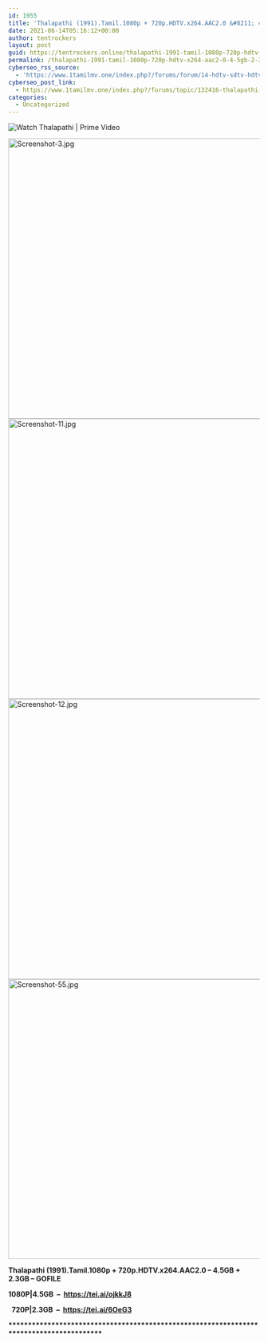 ```yaml
---
id: 1955
title: 'Thalapathi (1991).Tamil.1080p + 720p.HDTV.x264.AAC2.0 &#8211; 4.5GB + 2.3GB &#8211; GOFILE'
date: 2021-06-14T05:16:12+00:00
author: tentrockers
layout: post
guid: https://tentrockers.online/thalapathi-1991-tamil-1080p-720p-hdtv-x264-aac2-0-4-5gb-2-3gb-gofile/
permalink: /thalapathi-1991-tamil-1080p-720p-hdtv-x264-aac2-0-4-5gb-2-3gb-gofile/
cyberseo_rss_source:
  - 'https://www.1tamilmv.one/index.php?/forums/forum/14-hdtv-sdtv-hdtv-rips.xml&page=1'
cyberseo_post_link:
  - https://www.1tamilmv.one/index.php?/forums/topic/132416-thalapathi-1991tamil1080p-720phdtvx264aac20-45gb-23gb-gofile/
categories:
  - Uncategorized
---
```

![Watch Thalapathi | Prime Video](https://images-na.ssl-images-amazon.com/images/I/81fndmW6QDL._RI_.jpg) 

<img loading="lazy" alt="Screenshot-3.jpg" class="ipsImage" height="562" src="https://i.ibb.co/4MhnqxP/Screenshot-3.jpg" width="1000" />  
<img loading="lazy" alt="Screenshot-11.jpg" class="ipsImage" height="562" src="https://i.ibb.co/8cWRwk2/Screenshot-11.jpg" width="1000" />  
<img loading="lazy" alt="Screenshot-12.jpg" class="ipsImage" height="562" src="https://i.ibb.co/LkDQ64P/Screenshot-12.jpg" width="1000" />  
<img loading="lazy" alt="Screenshot-55.jpg" class="ipsImage" height="561" src="https://i.ibb.co/vsYZ24m/Screenshot-55.jpg" width="1000" /> 

<span><span><strong>Thalapathi (1991).Tamil.1080p + 720p.HDTV.x264.AAC2.0 &#8211; 4.5GB + 2.3GB &#8211; GOFILE</strong></span></span> 

<span><span><strong>1080P|4.5GB&nbsp; &#8211;&nbsp;&nbsp;</strong></span></span><span><strong><a href="https://tei.ai/ojkkJ8" rel="external nofollow"><span>https://tei.ai/ojkkJ8</span></a></strong></span> 

<span><span><strong>&nbsp; 720P|2.3GB&nbsp; &#8211;&nbsp;&nbsp;</strong></span></span><span><strong><a href="https://tei.ai/6OeG3" rel="external nofollow"><span>https://tei.ai/6OeG3</span></a></strong></span> 

**<span><span>****************************************************************************************</span></span>**